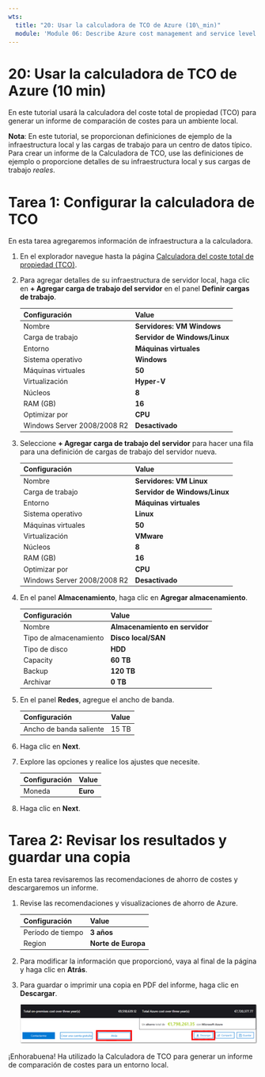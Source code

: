 ```yaml
---
wts:
  title: "20: Usar la calculadora de TCO de Azure (10\_min)"
  module: 'Module 06: Describe Azure cost management and service level agreements'
---
```

# <a name="20---use-the-azure-tco-calculator-10-min"></a>20: Usar la calculadora de TCO de Azure (10 min)


En este tutorial usará la calculadora del coste total de propiedad (TCO) para generar un informe de comparación de costes para un ambiente local.

**Nota**: En este tutorial, se proporcionan definiciones de ejemplo de la infraestructura local y las cargas de trabajo para un centro de datos típico. Para crear un informe de la Calculadora de TCO, use las definiciones de ejemplo o proporcione detalles de su infraestructura local y sus cargas de trabajo *reales*.

# <a name="task-1-configure-the-tco-calculator"></a>Tarea 1: Configurar la calculadora de TCO

En esta tarea agregaremos información de infraestructura a la calculadora. 

1. En el explorador navegue hasta la página [Calculadora del coste total de propiedad (TCO)](https://azure.microsoft.com/en-us/pricing/tco/calculator/).

2. Para agregar detalles de su infraestructura de servidor local, haga clic en **+ Agregar carga de trabajo del servidor** en el panel **Definir cargas de trabajo**.

    | Configuración | Value |
    | -- | -- |
    | Nombre | **Servidores: VM Windows** |
    | Carga de trabajo | **Servidor de Windows/Linux** |
    | Entorno | **Máquinas virtuales** |
    | Sistema operativo | **Windows** |  
    | Máquinas virtuales | **50** |
    | Virtualización | **Hyper-V** |
    | Núcleos | **8**|
    | RAM (GB) | **16** |
    | Optimizar por | **CPU** |
    | Windows Server 2008/2008 R2 | **Desactivado** |

3. Seleccione **+ Agregar carga de trabajo del servidor** para hacer una fila para una definición de cargas de trabajo del servidor nueva. 

    | Configuración | Value |
    | -- | -- |
    | Nombre | **Servidores: VM Linux** |
    | Carga de trabajo | **Servidor de Windows/Linux** |
    | Entorno | **Máquinas virtuales** |
    | Sistema operativo | **Linux** |  
    | Máquinas virtuales | **50** |
    | Virtualización | **VMware** |
    | Núcleos | **8**|
    | RAM (GB) | **16** |
    | Optimizar por | **CPU** |
    | Windows Server 2008/2008 R2 | **Desactivado** |

4. En el panel **Almacenamiento**, haga clic en **Agregar almacenamiento**.

    | Configuración | Value |
    | -- | -- |
    | Nombre | **Almacenamiento en servidor** |
    | Tipo de almacenamiento | **Disco local/SAN** |
    | Tipo de disco | **HDD** |
    | Capacity | **60 TB** |  
    | Backup | **120 TB** |
    | Archivar | **0 TB** |

5. En el panel **Redes**, agregue el ancho de banda. 

    | Configuración | Value |
    | -- | -- |
    | Ancho de banda saliente | 15 TB|

6. Haga clic en **Next**.

7. Explore las opciones y realice los ajustes que necesite. 

    | Configuración | Value |
    | -- | -- |
    | Moneda | **Euro** |

8. Haga clic en **Next**.

# <a name="task-2-review-the-results-and-save-a-copy"></a>Tarea 2: Revisar los resultados y guardar una copia

En esta tarea revisaremos las recomendaciones de ahorro de costes y descargaremos un informe. 

1. Revise las recomendaciones y visualizaciones de ahorro de Azure.

    | Configuración | Value |
    | -- | -- |
    | Período de tiempo| **3 años** |
    | Region | **Norte de Europa** |

2. Para modificar la información que proporcionó, vaya al final de la página y haga clic en **Atrás**. 

3. Para guardar o imprimir una copia en PDF del informe, haga clic en **Descargar**.

    ![Captura de pantalla del panel de informes de la calculadora de TCO en Azure. Los campos de entrada resaltados y completados indican cómo establecer el período de la calculadora de TCO en tres años y la región en el Norte de Europa. Un gráfico muestra el coste de la infraestructura local y las cargas de trabajo compensadas frente al coste reducido de usar Azure.](../images/2001.png)

¡Enhorabuena! Ha utilizado la Calculadora de TCO para generar un informe de comparación de costes para un entorno local.
